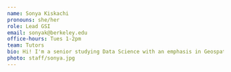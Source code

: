 ```yaml
---
name: Sonya Kiskachi
pronouns: she/her
role: Lead GSI
email: sonyak@berkeley.edu
office-hours: Tues 1-2pm
team: Tutors
bio: Hi! I'm a senior studying Data Science with an emphasis in Geospatial Science and a minor in being a silly goose :) 
photo: staff/sonya.jpg
---
```

